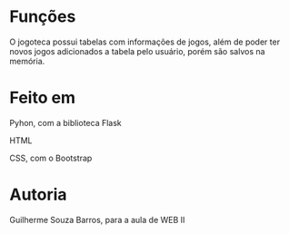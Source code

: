 # Funções
<p>O jogoteca possui tabelas com informações de jogos, além de poder ter novos jogos adicionados a tabela pelo usuário, porém são salvos na memória.</p>

# Feito em
<p>Pyhon, com a biblioteca Flask</p>
<p>HTML</p>
<p>CSS, com o Bootstrap</p>

# Autoria
<p>Guilherme Souza Barros, para a aula de WEB II</p>
